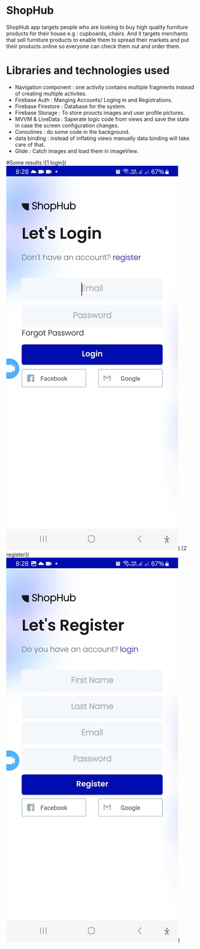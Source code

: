 # ShopHub 

ShopHub app targets people who are looking to buy high quality furniture products for their house e.g : cupboards, chairs. And it targets merchants that sell furniture products to enable them to spread their markets and put their products online so everyone can check them out and order them.

# Libraries and technologies used

* Navigation component : one activity contains multiple fragments instead of creating multiple activites.
* Firebase Auth : Manging Accounts/ Loging in and Registrations.
* Firebase Firestore : Database for the system.
* Firebase Storage : To store proucts images and user profile pictures.
* MVVM & LiveData : Saperate logic code from views and save the state in case the screen configuration changes.
* Coroutines : do some code in the background.
* data binding : instead of inflating views manually data binding will take care of that.
* Glide : Catch images and load them in imageView.

#Some results
![1 login](![login screen.jpeg](login%20screen.jpeg)) [2 register](![register screen.jpeg](register%20screen.jpeg))